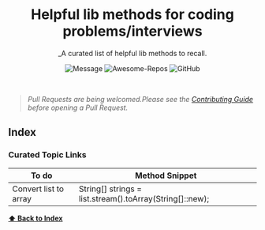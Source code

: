 <div align='center'>

# Helpful lib methods for coding problems/interviews

_A curated list of helpful lib methods to recall. <br>

![Message](https://img.shields.io/badge/I%20%E2%9D%A4%20-OpenSource-%23ff0055) ![Awesome-Repos](https://img.shields.io/badge/Awesome--repos-%23ff0055) ![GitHub](https://img.shields.io/github/license/pawelborkar/awesome-repos?color=%23ff0055)

</div> <br>

> _Pull Requests are being welcomed.Please see the [Contributing Guide](CONTRIBUTING.md) before opening a Pull Request._

## Index



### Curated Topic Links

| To do                 | Method Snippet | 
|-----------------------|----------------|
| Convert list to array |     String[] strings = list.stream().toArray(String[]::new);           |



**[⬆ Back to Index](#index)**

